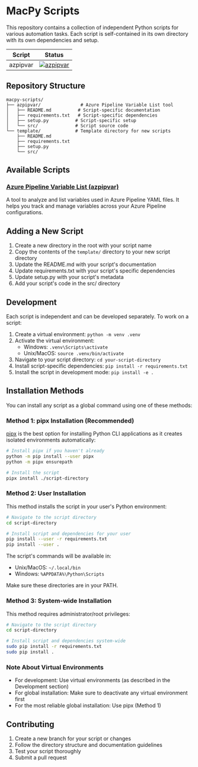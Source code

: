 # MacPy Scripts

This repository contains a collection of independent Python scripts for various automation tasks. Each script is self-contained in its own directory with its own dependencies and setup.

| Script    | Status                                                                                                                                                                              |
| -------- | ----------------------------------------------------------------------------------------------------------------------------------------------------------------------------------- |
| azpipvar | [![azpipvar](https://github.com/greatbody/macpy-scripts/actions/workflows/azpipvar-test.yml/badge.svg)](https://github.com/greatbody/macpy-scripts/actions/workflows/azpipvar-test.yml) |



## Repository Structure

```
macpy-scripts/
├── azpipvar/               # Azure Pipeline Variable List tool
│   ├── README.md          # Script-specific documentation
│   ├── requirements.txt   # Script-specific dependencies
│   ├── setup.py          # Script-specific setup
│   └── src/              # Script source code
└── template/             # Template directory for new scripts
    ├── README.md
    ├── requirements.txt
    ├── setup.py
    └── src/
```

## Available Scripts

### [Azure Pipeline Variable List (azpipvar)](azpipvar/README.md)
A tool to analyze and list variables used in Azure Pipeline YAML files. It helps you track and manage variables across your Azure Pipeline configurations.

## Adding a New Script

1. Create a new directory in the root with your script name
2. Copy the contents of the `template/` directory to your new script directory
3. Update the README.md with your script's documentation
4. Update requirements.txt with your script's specific dependencies
5. Update setup.py with your script's metadata
6. Add your script's code in the src/ directory

## Development

Each script is independent and can be developed separately. To work on a script:

1. Create a virtual environment: `python -m venv .venv`
2. Activate the virtual environment:
   - Windows: `.venv\Scripts\activate`
   - Unix/MacOS: `source .venv/bin/activate`
3. Navigate to your script directory: `cd your-script-directory`
4. Install script-specific dependencies: `pip install -r requirements.txt`
5. Install the script in development mode: `pip install -e .`

## Installation Methods

You can install any script as a global command using one of these methods:

### Method 1: pipx Installation (Recommended)

[pipx](https://pypa.github.io/pipx/) is the best option for installing Python CLI applications as it creates isolated environments automatically:

```bash
# Install pipx if you haven't already
python -m pip install --user pipx
python -m pipx ensurepath

# Install the script
pipx install ./script-directory
```

### Method 2: User Installation

This method installs the script in your user's Python environment:

```bash
# Navigate to the script directory
cd script-directory

# Install script and dependencies for your user
pip install --user -r requirements.txt
pip install --user .
```

The script's commands will be available in:
- Unix/MacOS: `~/.local/bin`
- Windows: `%APPDATA%\Python\Scripts`

Make sure these directories are in your PATH.

### Method 3: System-wide Installation

This method requires administrator/root privileges:

```bash
# Navigate to the script directory
cd script-directory

# Install script and dependencies system-wide
sudo pip install -r requirements.txt
sudo pip install .
```

### Note About Virtual Environments

- For development: Use virtual environments (as described in the Development section)
- For global installation: Make sure to deactivate any virtual environment first
- For the most reliable global installation: Use pipx (Method 1)

## Contributing

1. Create a new branch for your script or changes
2. Follow the directory structure and documentation guidelines
3. Test your script thoroughly
4. Submit a pull request